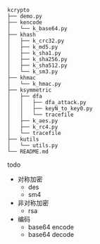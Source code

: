 
```log
kcrypto
├── demo.py
├── kencode
│   └── k_base64.py
├── khash
│   ├── k_crc32.py
│   ├── k_md5.py
│   ├── k_sha1.py
│   ├── k_sha256.py
│   ├── k_sha512.py
│   └── k_sm3.py
├── khmac
│   └── k_hmac.py
├── ksymmetric
│   ├── dfa
│   │   ├── dfa_attack.py
│   │   ├── keyN_to_key0.py
│   │   └── tracefile
│   ├── k_aes.py
│   ├── k_rc4.py
│   └── tracefile
├── kutils
│   └── utils.py
└── README.md
```

todo
- 对称加密
    - des
    - sm4
- 非对称加密
    - rsa
- 编码
    - base64 encode
    - base64 decode
